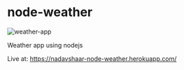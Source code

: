# node-weather

![weather-app](https://user-images.githubusercontent.com/8030614/87886778-3e3e6300-ca28-11ea-939a-355b1c63c697.png)

Weather app using nodejs

Live at: https://nadavshaar-node-weather.herokuapp.com/
